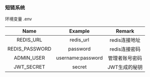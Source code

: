### 短链系统

环境变量 .env

|      Name      |      Example      |     Remark     |
| :------------: | :---------------: | :------------: |
|   REDIS_URL    |     redis_url     | redis连接地址  |
| REDIS_PASSWORD |     password      | redis连接密码  |
|   ADMIN_USER   | username:password | 管理者账号密码 |
|   JWT_SECRET   |      secret       | JWT生成的秘钥  |
